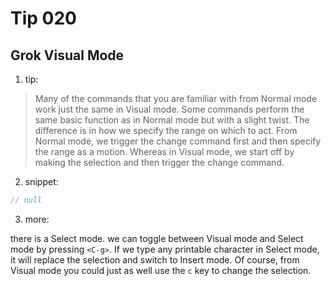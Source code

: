 # Tip 020

## Grok Visual Mode

1. tip:

> Many of the commands that you are familiar with from Normal mode work just the same in Visual mode. Some commands perform the same basic function as in Normal mode but with a slight twist. The difference is in how we specify the range on which to act. From Normal mode, we trigger the change command first and then specify the range as a motion. Whereas in Visual mode, we start off by making the selection and then trigger the change command.

2. snippet:

```js
// null
```

3. more:

there is a Select mode. we can toggle between Visual mode and Select mode by pressing `<C-g>`. If we type any printable character in Select mode, it will replace the selection and switch to Insert mode. Of course, from Visual mode you could just as well use the `c` key to change the selection.
